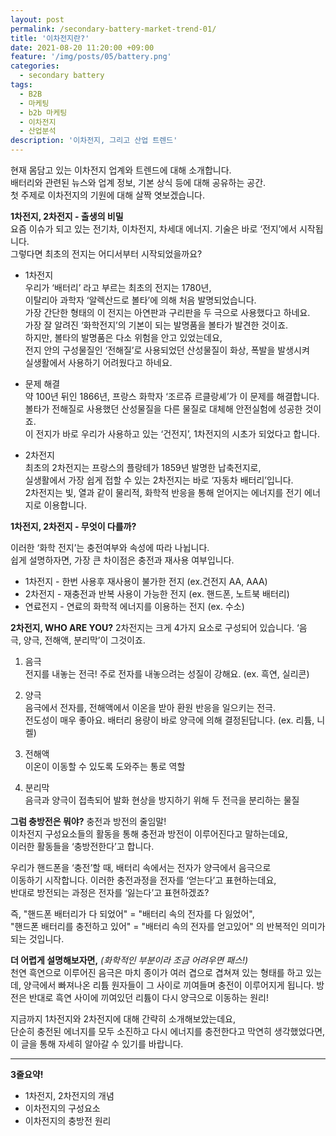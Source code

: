 ```yaml
---
layout: post
permalink: /secondary-battery-market-trend-01/
title: '이차전지란?'
date: 2021-08-20 11:20:00 +09:00
feature: '/img/posts/05/battery.png'
categories:
  - secondary battery
tags:
  - B2B
  - 마케팅
  - b2b 마케팅
  - 이차전지
  - 산업분석
description: '이차전지, 그리고 산업 트렌드'
---
```


현재 몸담고 있는 이차전지 업계와 트렌드에 대해 소개합니다.    
배터리와 관련된 뉴스와 업계 정보, 기본 상식 등에 대해 공유하는 공간.   
첫 주제로 이차전지의 기원에 대해 살짝 엿보겠습니다.

**1차전지, 2차전지 - 출생의 비밀**   
요즘 이슈가 되고 있는 전기차, 이차전지, 차세대 에너지. 기술은 바로 ‘전지’에서 시작됩니다.   
그렇다면 최초의 전지는 어디서부터 시작되었을까요?

- 1차전지   
우리가 ‘배터리’ 라고 부르는 최초의 전지는 1780년,    
이탈리아 과학자 ‘알렉산드로 볼타’에 의해 처음 발명되었습니다.   
가장 간단한 형태의 이 전지는 아연판과 구리판을 두 극으로 사용했다고 하네요.   
가장 잘 알려진 ‘화학전지’의 기본이 되는 발명품을 볼타가 발견한 것이죠.   
하지만, 볼타의 발명품은 다소 위험을 안고 있었는데요,    
전지 안의 구성물질인 ‘전해질’로 사용되었던 산성물질이 화상, 폭발을 발생시켜    
실생활에서 사용하기 어려웠다고 하네요.   

- 문제 해결   
약 100년 뒤인 1866년, 프랑스 화학자 ‘조르쥬 르클랑셰’가 이 문제를 해결합니다.   
볼타가 전해질로 사용했던 산성물질을 다른 물질로 대체해 안전실험에 성공한 것이죠.   
이 전지가 바로 우리가 사용하고 있는 ‘건전지’, 1차전지의 시초가 되었다고 합니다.

- 2차전지   
최초의 2차전지는 프랑스의 플랑테가 1859년 발명한 납축전지로,    
실생활에서 가장 쉽게 접할 수 있는 2차전지는 바로 ‘자동차 배터리’입니다.    
2차전지는 빛, 열과 같이 물리적, 화학적 반응을 통해 얻어지는 에너지를 전기 에너지로 이용합니다.


**1차전지, 2차전지 - 무엇이 다를까?**

이러한 ‘화학 전지’는 충전여부와 속성에 따라 나뉩니다.   
쉽게 설명하자면, 가장 큰 차이점은 충전과 재사용 여부입니다.

- 1차전지 - 한번 사용후 재사용이 불가한 전지  (ex.건전지 AA, AAA)
- 2차전지 - 재충전과 반복 사용이 가능한 전지 (ex. 핸드폰, 노트북 배터리)
- 연료전지 - 연료의 화학적 에너지를 이용하는 전지 (ex. 수소)

**2차전지, WHO ARE YOU?**
2차전지는 크게 4가지 요소로 구성되어 있습니다. ‘음극, 양극, 전해액, 분리막’이 그것이죠.

1. 음극   
전지를 내놓는 전극! 주로 전자를 내놓으려는 성질이 강해요. (ex. 흑연, 실리콘)

2. 양극   
음극에서 전자를, 전해액에서 이온을 받아 환원 반응을 일으키는 전극.   
전도성이 매우 좋아요. 배터리 용량이 바로 양극에 의해 결정된답니다. (ex. 리튬, 니켈)

3. 전해액   
이온이 이동할 수 있도록 도와주는 통로 역할

4. 분리막   
음극과 양극이 접촉되어 발화 현상을 방지하기 위해 두 전극을 분리하는 물질


**그럼 충방전은 뭐야?**  충전과 방전의 줄임말!     
이차전지 구성요소들의 활동을 통해 충전과 방전이 이루어진다고 말하는데요,    
이러한 활동들을 ‘충방전한다’고 합니다.

우리가 핸드폰을 ‘충전’할 때, 배터리 속에서는 전자가 양극에서 음극으로    
이동하기 시작합니다. 이러한 충전과정을 전자를 ‘얻는다’고 표현하는데요,    
반대로 방전되는 과정은 전자를 ‘잃는다’고 표현하겠죠?

즉, "핸드폰 배터리가 다 되었어" = "배터리 속의 전자를 다 잃었어",    
"핸드폰 배터리를 충전하고 있어" = "배터리 속의 전자를 얻고있어" 의 반복적인 의미가 되는 것입니다.

**더 어렵게 설명해보자면,** _(화학적인 부분이라 조금 어려우면 패스!)_    
천연 흑연으로 이루어진 음극은 마치 종이가 여러 겹으로 겹쳐져 있는 형태를 하고 있는데, 양극에서 빠져나온 리튬 원자들이 그 사이로 끼여들며 충전이 이루어지게 됩니다. 방전은 반대로 흑연 사이에 끼여있던 리튬이 다시 양극으로 이동하는 원리!


지금까지 1차전지와 2차전지에 대해 간략히 소개해보았는데요,    
단순히 충전된 에너지를 모두 소진하고 다시 에너지를 충전한다고 막연히 생각했었다면,    
이 글을 통해 자세히 알아갈 수 있기를 바랍니다.

--------------------------------------------------------

**3줄요약!**
+ 1차전지, 2차전지의 개념   
+ 이차전지의 구성요소   
+ 이차전지의 충방전 원리   
